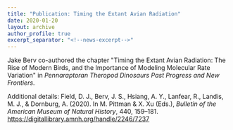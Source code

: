 ```yaml
---
title: "Publication: Timing the Extant Avian Radiation"
date: 2020-01-20
layout: archive
author_profile: true
excerpt_separator: "<!--news-excerpt-->"
---
```

Jake Berv co-authored the chapter "Timing the Extant Avian Radiation: The Rise of Modern Birds, and the Importance of Modeling Molecular Rate Variation" in *Pennaraptoran Theropod Dinosaurs Past Progress and New Frontiers*.

<!--news-excerpt-->
Additional details: Field, D. J., Berv, J. S., Hsiang, A. Y., Lanfear, R., Landis, M. J., & Dornburg, A. (2020). In M. Pittman & X. Xu (Eds.), *Bulletin of the American Museum of Natural History*, 440, 159–181. https://digitallibrary.amnh.org/handle/2246/7237
